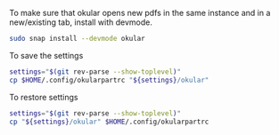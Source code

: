 To make sure that okular opens new pdfs in the same instance and in a new/existing tab, install with devmode.

```bash
sudo snap install --devmode okular
```

To save the settings

```bash
settings="$(git rev-parse --show-toplevel)"
cp $HOME/.config/okularpartrc "${settings}/okular"
```

To restore settings

```bash
settings="$(git rev-parse --show-toplevel)"
cp "${settings}/okular" $HOME/.config/okularpartrc
```
